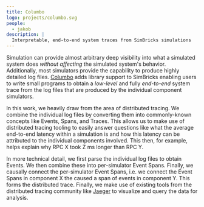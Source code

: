 ```yaml
---
title: Columbo
logo: projects/columbo.svg
people:
  - jakob
description: |
  Interpretable, end-to-end system traces from SimBricks simulations
---
```


Simulation can provide almost arbitrary deep visibility into what a simulated
system does *without affecting* the simulated system's behavior. Additionally,
most simulators provide the capability to produce highly detailed log files.
[Columbo](https://github.com/q713/simbricks/tree/log-analysis) adds library
support to SimBricks enabling users to write small programs to obtain a
*low-level* and fully *end-to-end* system trace from the log files that are
produced by the individual component simulators.

In this work, we heavily draw from the area of distributed tracing. We combine
the individual log files by converting them into commonly-known concepts like
Events, Spans, and Traces. This allows us to make use of distributed tracing
tooling to easily answer questions like what the average end-to-end latency
within a simulation is and how this latency can be attributed to the individual
components involved. This then, for example, helps explain why RPC X took Z ms
longer than RPC Y.

In more technical detail, we first parse the individual log files to obtain
Events. We then combine these into per-simulator Event Spans. Finally, we
causally connect the per-simulator Event Spans, i.e. we connect the Event Spans
in component X the caused a span of events in component Y. This forms the
distributed trace. Finally, we make use of existing tools from the distributed
tracing community like [Jaeger](https://www.jaegertracing.io) to visualize and
query the data for analysis.
